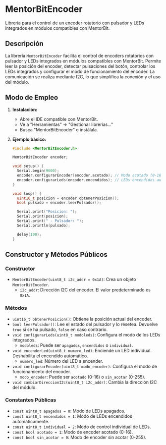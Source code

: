 # MentorBitEncoder

Librería para el control de un encoder rotatorio con pulsador y LEDs integrados en módulos compatibles con MentorBit.

## Descripción

La librería `MentorBitEncoder` facilita el control de encoders rotatorios con pulsador y LEDs integrados en módulos compatibles con MentorBit. Permite leer la posición del encoder, detectar pulsaciones del botón, controlar los LEDs integrados y configurar el modo de funcionamiento del encoder. La comunicación se realiza mediante I2C, lo que simplifica la conexión y el uso del módulo.

## Modo de Empleo

1.  **Instalación:**
    * Abre el IDE compatible con MentorBit.
    * Ve a "Herramientas" -> "Gestionar librerías..."
    * Busca "MentorBitEncoder" e instálala.

2.  **Ejemplo básico:**

    ```c++
    #include <MentorBitEncoder.h>

    MentorBitEncoder encoder;

    void setup() {
      Serial.begin(9600);
      encoder.configurarEncoder(encoder.acotado); // Modo acotado (0-16)
      encoder.configurarLeds(encoder.encendidos); // LEDs encendidos automáticamente
    }

    void loop() {
      uint16_t posicion = encoder.obtenerPosicion();
      bool pulsado = encoder.leerPulsador();

      Serial.print("Posicion: ");
      Serial.print(posicion);
      Serial.print(" - Pulsador: ");
      Serial.println(pulsado);

      delay(100);
    }
    ```

## Constructor y Métodos Públicos

### Constructor

* `MentorBitEncoder(uint8_t i2c_addr = 0x1A)`: Crea un objeto `MentorBitEncoder`.
    * `i2c_addr`: Dirección I2C del encoder. El valor predeterminado es `0x1A`.

### Métodos

* `uint16_t obtenerPosicion()`: Obtiene la posición actual del encoder.
* `bool leerPulsador()`: Lee el estado del pulsador y lo resetea. Devuelve `true` si se ha pulsado, `false` en caso contrario.
* `void configurarLeds(uint8_t modoleds)`: Configura el modo de los LEDs integrados.
    * `modoleds`: Puede ser `apagados`, `encendidos` o `individual`.
* `void encenderLed(uint8_t numero_led)`: Enciende un LED individual. Deshabilita el encendido automático.
    * `numero_led`: Número del LED a encender.
* `void configurarEncoder(uint8_t modo_encoder)`: Configura el modo de funcionamiento del encoder.
    * `modo_encoder`: Puede ser `acotado` (0-16) o `sin_acotar` (0-255).
* `void cambiarDireccionI2c(uint8_t i2c_addr)`: Cambia la dirección I2C del módulo.

### Constantes Públicas

* `const uint8_t apagados = 0`: Modo de LEDs apagados.
* `const uint8_t encendidos = 1`: Modo de LEDs encendidos automáticamente.
* `const uint8_t individual = 2`: Modo de control individual de LEDs.
* `const bool acotado = 1`: Modo de encoder acotado (0-16).
* `const bool sin_acotar = 0`: Modo de encoder sin acotar (0-255).
